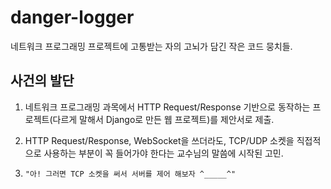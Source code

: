 # danger-logger

네트워크 프로그래밍 프로젝트에 고통받는 자의 고뇌가 담긴 작은 코드 뭉치들.

## 사건의 발단

1. 네트워크 프로그래밍 과목에서 HTTP Request/Response 기반으로 동작하는 프로젝트(다르게 말해서 Django로 만든 웹 프로젝트)를 제안서로 제출.

2. HTTP Request/Response, WebSocket을 쓰더라도, TCP/UDP 소켓을 직접적으로 사용하는 부분이 꼭 들어가야 한다는 교수님의 말씀에 시작된 고민.

3. `"아! 그러면 TCP 소켓을 써서 서버를 제어 해보자 ^_____^"`
